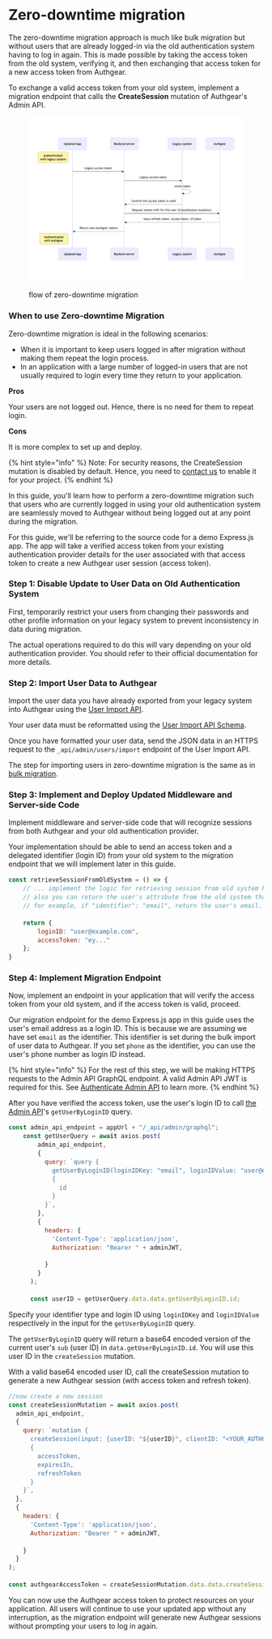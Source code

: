# Zero-downtime migration

The zero-downtime migration approach is much like bulk migration but without users that are already logged-in via the old authentication system having to log in again. This is made possible by taking the access token from the old system, verifying it, and then exchanging that access token for a new access token from Authgear.

To exchange a valid access token from your old system, implement a migration endpoint that calls the **CreateSession** mutation of Authgear's Admin API.

<figure><img src="../.gitbook/assets/authgear-zero-dt-migration.png" alt=""><figcaption><p>flow of zero-downtime migration</p></figcaption></figure>

### When to use Zero-downtime Migration

Zero-downtime migration is ideal in the following scenarios:

* When it is important to keep users logged in after migration without making them repeat the login process.
* In an application with a large number of logged-in users that are not usually required to login every time they return to your application.

**Pros**

Your users are not logged out. Hence, there is no need for them to repeat login.

**Cons**

It is more complex to set up and deploy.

{% hint style="info" %}
Note: For security reasons, the CreateSession mutation is disabled by default. Hence, you need to [contact us](https://www.authgear.com/schedule-demo) to enable it for your project.&#x20;
{% endhint %}

In this guide, you'll learn how to perform a zero-downtime migration such that users who are currently logged in using your old authentication system are seamlessly moved to Authgear without being logged out at any point during the migration.

For this guide, we'll be referring to the source code for a demo Express.js app. The app will take a verified access token from your existing authentication provider details for the user associated with that access token to create a new Authgear user session (access token).&#x20;

### Step 1: Disable Update to User Data on Old Authentication System

First, temporarily restrict your users from changing their passwords and other profile information on your legacy system to prevent inconsistency in data during migration.

The actual operations required to do this will vary depending on your old authentication provider. You should refer to their official documentation for more details.

### Step 2: Import User Data to Authgear

Import the user data you have already exported from your legacy system into Authgear using the [User Import API](../api-reference/apis/user-import-api.md).

Your user data must be reformatted using the [User Import API Schema](../api-reference/apis/user-import-api.md#input-format).

Once you have formatted your user data, send the JSON data in an HTTPS request to the `_api/admin/users/import` endpoint of the User Import API.

The step for importing users in zero-downtime migration is the same as in [bulk migration](bulk-migration.md).

### Step 3: Implement and Deploy Updated Middleware and Server-side Code

Implement middleware and server-side code that will recognize sessions from both Authgear and your old authentication provider.

Your implementation should be able to send an access token and a delegated identifier (login ID) from your old system to the migration endpoint that we will implement later in this guide.

```javascript
const retrieveSessionFromOldSystem = () => {
    // ... implement the logic for retrieving session from old system here.
    // also you can return the user's attribute from the old system that was used as identifier in your import.
    // for example, if "identifier": "email", return the user's email. this will be used as loginID to retrieve the user's ID from Authgear

    return {
        loginID: "user@example.com",
        accessToken: "ey..."
    };
}
```

### &#x20;Step 4: Implement Migration Endpoint

Now, implement an endpoint in your application that will verify the access token from your old system, and if the access token is valid, proceed.

Our migration endpoint for the demo Express.js app in this guide uses the user's email address as a login ID. This is because we are assuming we have set `email` as the identifier. This identifier is set during the bulk import of user data to Authgear. If you set `phone` as the identifier, you can use the user's phone number as login ID instead.

{% hint style="info" %}
For the rest of this step, we will be making HTTPS requests to the Admin API GraphQL endpoint. A valid Admin API JWT is required for this. See [Authenticate Admin API](../api-reference/apis/admin-api/authentication-and-security.md) to learn more.
{% endhint %}

After you have verified the access token, use the user's login ID to call [the Admin API](../api-reference/apis/admin-api/)'s `getUserByLoginID` query.

```javascript
const admin_api_endpoint = appUrl + "/_api/admin/graphql";
    const getUserQuery = await axios.post(
        admin_api_endpoint,
        {
          query: `query {
            getUserByLoginID(loginIDKey: "email", loginIDValue: "user@example.com")
            {
              id
            }
          }`,
        },
        {
          headers: {
            'Content-Type': 'application/json',
            Authorization: "Bearer " + adminJWT,

          }  
        }
      );

      const userID = getUserQuery.data.data.getUserByLoginID.id;

```

Specify your identifier type and login ID using `loginIDKey` and `loginIDValue` respectively in the input for the `getUserByLoginID` query.&#x20;

The `getUserByLoginID` query will return a base64 encoded version of the current user's `sub` (user ID) in `data.getUserByLoginID.id`. You will use this user ID in the `createSession` mutation.

With a valid base64 encoded user ID, call the createSession mutation to generate a new Authgear session (with access token and refresh token).

```javascript
//now create a new session
const createSessionMutation = await axios.post(
  admin_api_endpoint,
  {
    query: `mutation {
      createSession(input: {userID: "${userID}", clientID: "<YOUR_AUTHGEAR_CLIENT_ID>"})
      {
        accessToken,
        expiresIn,
        refreshToken
      }
    }`,
  },
  {
    headers: {
      'Content-Type': 'application/json',
      Authorization: "Bearer " + adminJWT,

    }  
  }
);

const authgearAccessToken = createSessionMutation.data.data.createSession.accessToken;
```

You can now use the Authgear access token to protect resources on your application. All users will continue to use your updated app without any interruption, as the migration endpoint will generate new Authgear sessions without prompting your users to log in again. &#x20;
